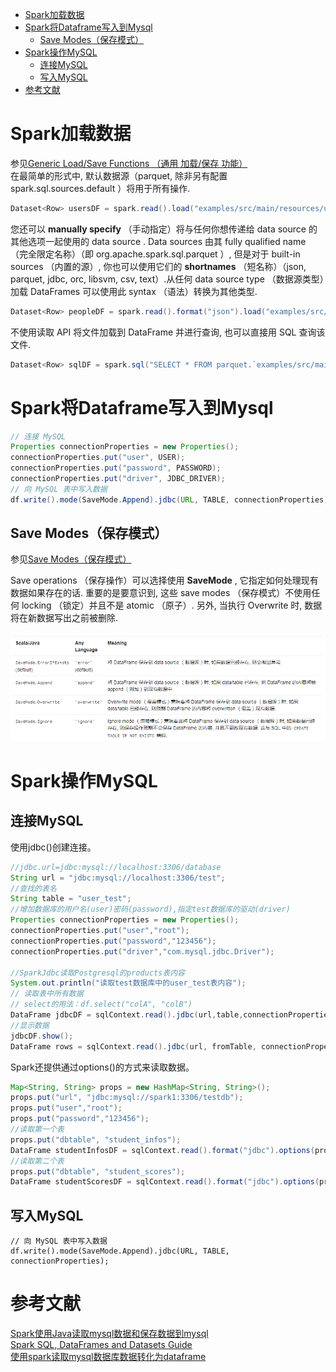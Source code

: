 * [Spark加载数据](#spark加载数据)
* [Spark将Dataframe写入到Mysql](#spark将dataframe写入到mysql)
    * [Save Modes（保存模式）](#save-modes保存模式)
* [Spark操作MySQL](#spark操作mysql)
    * [连接MySQL](#连接mysql)
    * [写入MySQL](#写入mysql)
* [参考文献](#参考文献)

# Spark加载数据
参见[Generic Load/Save Functions （通用 加载/保存 功能）](http://spark.apachecn.org/docs/cn/2.2.0/sql-programming-guide.html#generic-loadsave-functions-%E9%80%9A%E7%94%A8-%E5%8A%A0%E8%BD%BD%E4%BF%9D%E5%AD%98-%E5%8A%9F%E8%83%BD)     
在最简单的形式中, 默认数据源（parquet, 除非另有配置 spark.sql.sources.default ）将用于所有操作.

```java
Dataset<Row> usersDF = spark.read().load("examples/src/main/resources/users.parquet");
```

您还可以 **manually specify** （手动指定）将与任何你想传递给 data source 的其他选项一起使用的 data source . Data sources 由其 fully qualified name （完全限定名称）（即 org.apache.spark.sql.parquet ）, 但是对于 built-in sources （内置的源）, 你也可以使用它们的 **shortnames** （短名称）（json, parquet, jdbc, orc, libsvm, csv, text）.从任何 data source type （数据源类型）加载 DataFrames 可以使用此 syntax （语法）转换为其他类型.

```java
Dataset<Row> peopleDF = spark.read().format("json").load("examples/src/main/resources/people.json");
```

不使用读取 API 将文件加载到 DataFrame 并进行查询, 也可以直接用 SQL 查询该文件.

```java
Dataset<Row> sqlDF = spark.sql("SELECT * FROM parquet.`examples/src/main/resources/users.parquet`");
```


# Spark将Dataframe写入到Mysql

```java
// 连接 MySQL
Properties connectionProperties = new Properties();
connectionProperties.put("user", USER);
connectionProperties.put("password", PASSWORD);
connectionProperties.put("driver", JDBC_DRIVER);
// 向 MySQL 表中写入数据
df.write().mode(SaveMode.Append).jdbc(URL, TABLE, connectionProperties);
```

## Save Modes（保存模式）
参见[Save Modes（保存模式）](http://spark.apachecn.org/docs/cn/2.2.0/sql-programming-guide.html#save-modes-%E4%BF%9D%E5%AD%98%E6%A8%A1%E5%BC%8F)

Save operations （保存操作）可以选择使用 **SaveMode** , 它指定如何处理现有数据如果存在的话. 重要的是要意识到, 这些 save modes （保存模式）不使用任何 locking （锁定）并且不是 atomic （原子）. 另外, 当执行 Overwrite 时, 数据将在新数据写出之前被删除.    

![savemode](https://raw.githubusercontent.com/Andr-Robot/iMarkdownPhotos/master/Res/savemode.png)

# Spark操作MySQL
## 连接MySQL
使用jdbc()创建连接。

```java
//jdbc.url=jdbc:mysql://localhost:3306/database
String url = "jdbc:mysql://localhost:3306/test";
//查找的表名
String table = "user_test";
//增加数据库的用户名(user)密码(password),指定test数据库的驱动(driver)
Properties connectionProperties = new Properties();
connectionProperties.put("user","root");
connectionProperties.put("password","123456");
connectionProperties.put("driver","com.mysql.jdbc.Driver");

//SparkJdbc读取Postgresql的products表内容
System.out.println("读取test数据库中的user_test表内容");
// 读取表中所有数据
// select的用法：df.select("colA", "colB")
DataFrame jdbcDF = sqlContext.read().jdbc(url,table,connectionProperties).select("*");
//显示数据
jdbcDF.show();
DataFrame rows = sqlContext.read().jdbc(url, fromTable, connectionProperties).where("count < 1000");
```

Spark还提供通过options()的方式来读取数据。

```java
Map<String, String> props = new HashMap<String, String>();
props.put("url", "jdbc:mysql://spark1:3306/testdb");
props.put("user","root");
props.put("password","123456");
//读取第一个表	
props.put("dbtable", "student_infos");
DataFrame studentInfosDF = sqlContext.read().format("jdbc").options(props).load(); 		
//读取第二个表	
props.put("dbtable", "student_scores"); 	
DataFrame studentScoresDF = sqlContext.read().format("jdbc").options(props).load(); 
```

## 写入MySQL

```
// 向 MySQL 表中写入数据
df.write().mode(SaveMode.Append).jdbc(URL, TABLE, connectionProperties);
```



# 参考文献
[Spark使用Java读取mysql数据和保存数据到mysql](https://blog.csdn.net/fengzhimohan/article/details/78471952)    
[Spark SQL, DataFrames and Datasets Guide](http://spark.apachecn.org/docs/cn/2.2.0/sql-programming-guide.html)    
[使用spark读取mysql数据库数据转化为dataframe](http://www.idataskys.com/2017/07/08/%E4%BD%BF%E7%94%A8spark%E8%AF%BB%E5%8F%96mysql%E6%95%B0%E6%8D%AE%E5%BA%93%E6%95%B0%E6%8D%AE%E8%BD%AC%E5%8C%96%E4%B8%BAdataframe/)